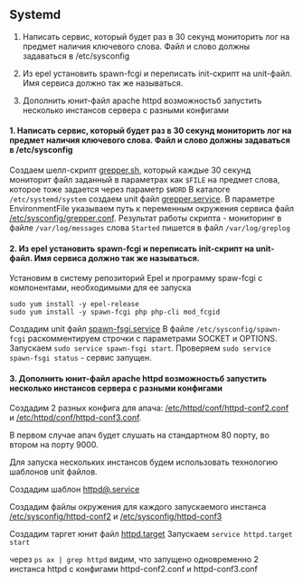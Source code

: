 
## Systemd
1. Написать сервис, который будет раз в 30 секунд мониторить лог на предмет наличия ключевого слова. Файл и слово должны задаваться в /etc/sysconfig

2. Из epel установить spawn-fcgi и переписать init-скрипт на unit-файл. Имя сервиса должно так же называться.
3. Дополнить юнит-файл apache httpd возможностьб запустить несколько инстансов сервера с разными конфигами

#### 1. Написать сервис, который будет раз в 30 секунд мониторить лог на предмет наличия ключевого слова. Файл и слово должны задаваться в /etc/sysconfig

Создаем шелл-скрипт [grepper.sh](https://github.com/bootcd/Otus-linux-homework/blob/SystemD-%D0%B8-SysV/1/grepper.sh), который каждые 30 секунд мониторит файл заданный в параметрах как `$FILE` на предмет слова, которое тоже задается через параметр `$WORD`
В каталоге `/etc/systemd/system` создаем unit файл [grepper.service](https://github.com/bootcd/Otus-linux-homework/blob/SystemD-%D0%B8-SysV/1/grepper.service). В параметре EnvironmentFile указываем путь к переменным окружения сервиса файл [/etc/sysconfig/grepper.conf](https://github.com/bootcd/Otus-linux-homework/blob/SystemD-%D0%B8-SysV/1/grepper.conf).
Результат работы скрипта - мониторинг в файле `/var/log/messages` слова `Started` пишется в файл `/var/log/greplog`

#### 2. Из epel установить spawn-fcgi и переписать init-скрипт на unit-файл. Имя сервиса должно так же называться.

Установим в систему репозиторий Epel и программу spaw-fcgi с компонентами, необходимыми для ее запуска
```
sudo yum install -y epel-release
sudo yum install -y spawn-fcgi php php-cli mod_fcgid
```
Создадим unit файл [spawn-fsgi.service](https://github.com/bootcd/Otus-linux-homework/blob/SystemD-%D0%B8-SysV/2/spawn-fsgi.service)
В файле `/etc/sysconfig/spawn-fcgi` раскомментируем строчки с параметрами SOCKET и OPTIONS.
Запускаем `sudo service spawn-fsgi start`. Проверяем  `sudo service spawn-fsgi status` - сервис запущен.


#### 3. Дополнить юнит-файл apache httpd возможностьб запустить несколько инстансов сервера с разными конфигами

Создадим 2 разных конфига для апача: [/etc/httpd/conf/httpd-conf2.conf](https://github.com/bootcd/Otus-linux-homework/blob/SystemD-%D0%B8-SysV/3/httpd-conf2.conf) и [/etc/httpd/conf/httpd-conf3.conf](https://github.com/bootcd/Otus-linux-homework/blob/SystemD-%D0%B8-SysV/3/httpd-conf3.conf). 

В первом случае апач будет слушать на стандартном 80 порту, во втором на порту 9000.

Для запуска нескольких инстансов будем использовать технологию шаблонов unit файлов.

Создадим шаблон [httpd@.service](https://github.com/bootcd/Otus-linux-homework/blob/SystemD-%D0%B8-SysV/3/httpd%40.service)

Создадим файлы окружения для каждого запускаемого инстанса [/etc/sysconfig/httpd-conf2](https://github.com/bootcd/Otus-linux-homework/blob/SystemD-%D0%B8-SysV/3/httpd-conf2.conf) и [/etc/sysconfig/httpd-conf3](https://github.com/bootcd/Otus-linux-homework/blob/SystemD-%D0%B8-SysV/3/httpd-conf3.conf)

Создадим таргет юнит файл [httpd.target](https://github.com/bootcd/Otus-linux-homework/blob/SystemD-%D0%B8-SysV/3/httpd.target)
Запускаем `service httpd.target start`

через `ps ax | grep httpd` видим, что запущено одновременно 2 инстанса httpd с конфигами httpd-conf2.conf и httpd-conf3.conf

